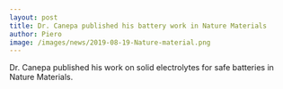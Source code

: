 ```yaml
---
layout: post
title: Dr. Canepa published his battery work in Nature Materials 
author: Piero
image: /images/news/2019-08-19-Nature-material.png
---
```


Dr. Canepa published his work on solid electrolytes for safe batteries in Nature Materials.
